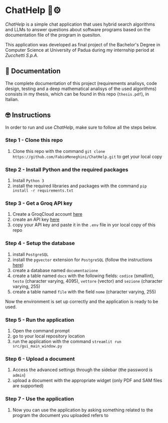 # ChatHelp 🤖⚙️
_ChatHelp_ is a simple chat application that uses hybrid search algorithms and LLMs to answer questions about software programs based on the documentation file of the program in quesiton.

This application was developed as final project of the Bachelor's Degree in Computer Science at University of Padua during my internship period at _Zucchetti S.p.A._

## 📄 Documentation
The complete documentation of this project (requirements analisys, code design, testing and a deep mathematical analisys of the used algorithms) consists in my thesis, which can be found in this repo (`thesis.pdf`), in Italian.

## 🤓 Instructions
In order to run and use _ChatHelp_, make sure to follow all the steps below.

### Step 1 - Clone this repo
1. Clone this repo with the command `git clone https://github.com/FabioMeneghini/ChatHelp.git` to get your local copy

### Step 2 - Install Python and the required packages
1. Install `Python 3`
2. install the required libraries and packages with the command `pip install -r requirements.txt`

### Step 3 - Get a Groq API key
1. Create a GroqCloud account [here](https://console.groq.com/login)
2. create an API key [here](https://console.groq.com/keys)
3. copy your API key and paste it in the `.env` file in yor local copy of this repo

### Step 4 - Setup the database
1. install `PostgreSQL`
2. install the `pgvector` extension for `PostgreSQL` (follow the instructions [here](https://github.com/pgvector/pgvector))
3. create a database named `documentazione`
4. create a table named `docs` with the following fields: `codice` (smallint), `testo` (character varying, 4095), `vettore` (vector) and `sezione` (character varying, 255)
5. create a table named `file` with the field `nome` (character varying, 255)

Now the environment is set up correctly and the application is ready to be used.

### Step 5 - Run the application
1. Open the command prompt
2. go to your local repository location
3. run the application with the command `streamlit run src/gui_main_window.py`

### Step 6 - Upload a document
1. Access the advanced settings through the sidebar (the password is `admin`)
2. upload a document with the appropriate widget (only PDF and SAM files are supported)

### Step 7 - Use the application
1. Now you can use the application by asking something related to the program the document you uploaded refers to
